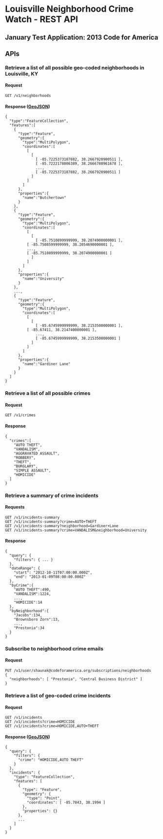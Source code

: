# Louisville Neighborhood Crime Watch - REST API
## January Test Application: 2013 Code for America 

## APIs

### Retrieve a list of all possible geo-coded neighborhoods in Louisville, KY

#### Request
    GET /v1/neighborhoods

#### Response ([GeoJSON](http://www.geojson.org/geojson-spec.html))
    {
      "type":"FeatureCollection",
      "features":[
        {
          "type":"Feature",
          "geometry":{
            "type":"MultiPolygon",
            "coordinates":[
              [
                [
                  [ -85.7225373187882, 38.2667920900511 ],
                  [ -85.7222178006389, 38.2666780961678 ],
                  ...,
                  [ -85.7225373187882, 38.2667920900511 ]
                ]
              ]
            ]
          },
          "properties":{
            "name":"Butchertown"
          }
        },
        {
          "type":"Feature",
          "geometry":{
            "type":"MultiPolygon",
            "coordinates":[
              [
                [
                  [ -85.7510899999999, 38.2074900000001 ],
    	      [ -85.7508599999999, 38.2054690000001 ],
    	      ...,
    	      [ -85.7510899999999, 38.2074900000001 ]
                ]
              ]
            ]
          },
          "properties":{
            "name":"University"
          }
        },
        ...,
        {
          "type":"Feature",
          "geometry":{
            "type":"MultiPolygon",
            "coordinates":[
              [
                [
                  [ -85.6745999999999, 38.2153500000001 ],
    	      [ -85.67411, 38.2147400000001 ],
                  ...,
                  [ -85.6745999999999, 38.2153500000001 ]
                ]
              ]
            ]
          },
          "properties":{
            "name":"Gardiner Lane"
          }
        }
      ]
    }
        
### Retrieve a list of all possible crimes

#### Request
    GET /v1/crimes

#### Response
    {
      "crimes":[
        "AUTO THEFT",
        "VANDALISM",
        "AGGRAVATED ASSAULT",
        "ROBBERY",
        "THEFT",
        "BURGLARY",
        "SIMPLE ASSAULT",
        "HOMICIDE"
      ]
    }
    
### Retrieve a summary of crime incidents

#### Requests
    GET /v1/incidents-summary
    GET /v1/incidents-summary?crime=AUTO+THEFT
    GET /v1/incidents-summary?neighborhood=Gardiner+Lane
    GET /v1/incidents-summary?crime=VANDALISM&neighborhood=University

#### Response
    {
      "query": {
        "filters": { ... }
      },
      "dateRange": {
        "start": "2012-10-11T07:00:00.000Z",
        "end": "2013-01-09T08:00:00.000Z"
      },
      "byCrime":{
        "AUTO THEFT":490,
        "VANDALISM":1224,
        ...,
        "HOMICIDE":14
      },
      "byNeighborhood":{
        "Jacobs":134,
        "Brownsboro Zorn":13,
        ...,
        "Prestonia":34
      }
    }

### Subscribe to neighborhood crime emails

#### Request
    PUT /v1/user/shaunak@codeforamerica.org/subscriptions/neighborhoods
    {
      "neighborhoods": [ "Prestonia", "Central Business District" ]
    }

### Retrieve a list of geo-coded crime incidents

#### Request
    GET /v1/incidents
    GET /v1/incidents?crime=HOMICIDE
    GET /v1/incidents?crime=HOMICIDE,AUTO+THEFT

#### Response ([GeoJSON](http://www.geojson.org/geojson-spec.html))
    {
      "query": {
        "filters": {
          "crime": "HOMICIDE,AUTO THEFT"
        }
      },
      "incidents": {
        "type": "FeatureCollection",
        "features": [
          {
            "type": "Feature",
            "geometry": {
              "type": "Point",
              "coordinates": [ -85.7843, 38.1994 ]
            },
            "properties": {}
          },
          ...
        ]
      }
    }
